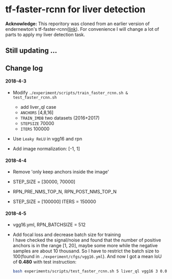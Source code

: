 # tf-faster-rcnn for liver detection

**Acknowledge:** This reporitory was cloned from an earlier version of endernewton's tf-faster-rcnn([link](https://github.com/endernewton/tf-faster-rcnn)). For convenience I will change a lot of parts to apply my liver detection task.

## Still updating ...

## Change log

#### 2018-4-3

* Modify `./experiment/scripts/train_faster_rcnn.sh & test_faster_rcnn.sh`
  * add liver_ql case
  * `ANCHORS` [4,8,16]
  * `TRAIN_IMDB` two datasets (2016+2017)
  * `STEPSIZE` 70000
  * `ITERS` 100000

* Use `Leaky ReLU` in vgg16 and rpn

* Add image normalization: [-1, 1]  

#### 2018-4-4
* Remove 'only keep anchors inside the image'

* STEP_SIZE = [30000, 70000]  

* RPN_PRE_NMS_TOP_N, RPN_POST_NMS_TOP_N
* STEP_SIZE = [100000] ITERS = 150000

#### 2018-4-5
* vgg16.yml, RPN_BATCHSIZE = 512

* Add focal loss and decrease batch size for training  
  I have checked the signal/noise and found that the number of positive anchors is in the range [1, 20], maybe some more while the negative samples are about 10 thousand. So I have to restrict the batch size to 100(found in `./experiment/cfgs/vgg16.yml`). And now I got a mean IoU of **0.480** with test instruction:
  ```bash
  bash experiments/scripts/test_faster_rcnn.sh 5 liver_ql vgg16 3 0.02
  ```
